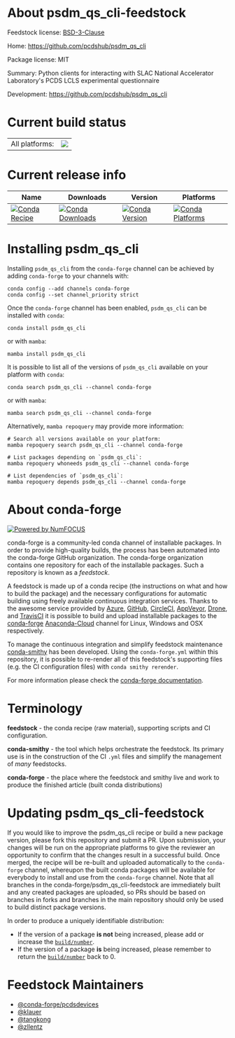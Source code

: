 About psdm_qs_cli-feedstock
===========================

Feedstock license: [BSD-3-Clause](https://github.com/conda-forge/psdm_qs_cli-feedstock/blob/main/LICENSE.txt)

Home: https://github.com/pcdshub/psdm_qs_cli

Package license: MIT

Summary: Python clients for interacting with SLAC National Accelerator Laboratory's
PCDS LCLS experimental questionnaire


Development: https://github.com/pcdshub/psdm_qs_cli

Current build status
====================


<table><tr><td>All platforms:</td>
    <td>
      <a href="https://dev.azure.com/conda-forge/feedstock-builds/_build/latest?definitionId=9299&branchName=main">
        <img src="https://dev.azure.com/conda-forge/feedstock-builds/_apis/build/status/psdm_qs_cli-feedstock?branchName=main">
      </a>
    </td>
  </tr>
</table>

Current release info
====================

| Name | Downloads | Version | Platforms |
| --- | --- | --- | --- |
| [![Conda Recipe](https://img.shields.io/badge/recipe-psdm_qs_cli-green.svg)](https://anaconda.org/conda-forge/psdm_qs_cli) | [![Conda Downloads](https://img.shields.io/conda/dn/conda-forge/psdm_qs_cli.svg)](https://anaconda.org/conda-forge/psdm_qs_cli) | [![Conda Version](https://img.shields.io/conda/vn/conda-forge/psdm_qs_cli.svg)](https://anaconda.org/conda-forge/psdm_qs_cli) | [![Conda Platforms](https://img.shields.io/conda/pn/conda-forge/psdm_qs_cli.svg)](https://anaconda.org/conda-forge/psdm_qs_cli) |

Installing psdm_qs_cli
======================

Installing `psdm_qs_cli` from the `conda-forge` channel can be achieved by adding `conda-forge` to your channels with:

```
conda config --add channels conda-forge
conda config --set channel_priority strict
```

Once the `conda-forge` channel has been enabled, `psdm_qs_cli` can be installed with `conda`:

```
conda install psdm_qs_cli
```

or with `mamba`:

```
mamba install psdm_qs_cli
```

It is possible to list all of the versions of `psdm_qs_cli` available on your platform with `conda`:

```
conda search psdm_qs_cli --channel conda-forge
```

or with `mamba`:

```
mamba search psdm_qs_cli --channel conda-forge
```

Alternatively, `mamba repoquery` may provide more information:

```
# Search all versions available on your platform:
mamba repoquery search psdm_qs_cli --channel conda-forge

# List packages depending on `psdm_qs_cli`:
mamba repoquery whoneeds psdm_qs_cli --channel conda-forge

# List dependencies of `psdm_qs_cli`:
mamba repoquery depends psdm_qs_cli --channel conda-forge
```


About conda-forge
=================

[![Powered by
NumFOCUS](https://img.shields.io/badge/powered%20by-NumFOCUS-orange.svg?style=flat&colorA=E1523D&colorB=007D8A)](https://numfocus.org)

conda-forge is a community-led conda channel of installable packages.
In order to provide high-quality builds, the process has been automated into the
conda-forge GitHub organization. The conda-forge organization contains one repository
for each of the installable packages. Such a repository is known as a *feedstock*.

A feedstock is made up of a conda recipe (the instructions on what and how to build
the package) and the necessary configurations for automatic building using freely
available continuous integration services. Thanks to the awesome service provided by
[Azure](https://azure.microsoft.com/en-us/services/devops/), [GitHub](https://github.com/),
[CircleCI](https://circleci.com/), [AppVeyor](https://www.appveyor.com/),
[Drone](https://cloud.drone.io/welcome), and [TravisCI](https://travis-ci.com/)
it is possible to build and upload installable packages to the
[conda-forge](https://anaconda.org/conda-forge) [Anaconda-Cloud](https://anaconda.org/)
channel for Linux, Windows and OSX respectively.

To manage the continuous integration and simplify feedstock maintenance
[conda-smithy](https://github.com/conda-forge/conda-smithy) has been developed.
Using the ``conda-forge.yml`` within this repository, it is possible to re-render all of
this feedstock's supporting files (e.g. the CI configuration files) with ``conda smithy rerender``.

For more information please check the [conda-forge documentation](https://conda-forge.org/docs/).

Terminology
===========

**feedstock** - the conda recipe (raw material), supporting scripts and CI configuration.

**conda-smithy** - the tool which helps orchestrate the feedstock.
                   Its primary use is in the construction of the CI ``.yml`` files
                   and simplify the management of *many* feedstocks.

**conda-forge** - the place where the feedstock and smithy live and work to
                  produce the finished article (built conda distributions)


Updating psdm_qs_cli-feedstock
==============================

If you would like to improve the psdm_qs_cli recipe or build a new
package version, please fork this repository and submit a PR. Upon submission,
your changes will be run on the appropriate platforms to give the reviewer an
opportunity to confirm that the changes result in a successful build. Once
merged, the recipe will be re-built and uploaded automatically to the
`conda-forge` channel, whereupon the built conda packages will be available for
everybody to install and use from the `conda-forge` channel.
Note that all branches in the conda-forge/psdm_qs_cli-feedstock are
immediately built and any created packages are uploaded, so PRs should be based
on branches in forks and branches in the main repository should only be used to
build distinct package versions.

In order to produce a uniquely identifiable distribution:
 * If the version of a package **is not** being increased, please add or increase
   the [``build/number``](https://docs.conda.io/projects/conda-build/en/latest/resources/define-metadata.html#build-number-and-string).
 * If the version of a package **is** being increased, please remember to return
   the [``build/number``](https://docs.conda.io/projects/conda-build/en/latest/resources/define-metadata.html#build-number-and-string)
   back to 0.

Feedstock Maintainers
=====================

* [@conda-forge/pcdsdevices](https://github.com/conda-forge/pcdsdevices/)
* [@klauer](https://github.com/klauer/)
* [@tangkong](https://github.com/tangkong/)
* [@zllentz](https://github.com/zllentz/)

